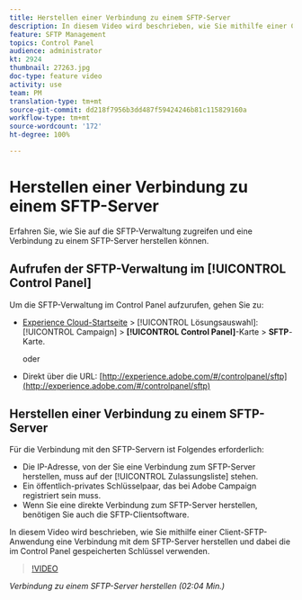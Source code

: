 ```yaml
---
title: Herstellen einer Verbindung zu einem SFTP-Server
description: In diesem Video wird beschrieben, wie Sie mithilfe einer Client-SFTP-Anwendung eine Verbindung mit dem SFTP-Server herstellen und dabei die im Control Panel gespeicherten Schlüssel verwenden.
feature: SFTP Management
topics: Control Panel
audience: administrator
kt: 2924
thumbnail: 27263.jpg
doc-type: feature video
activity: use
team: PM
translation-type: tm+mt
source-git-commit: dd218f7956b3dd487f59424246b81c115829160a
workflow-type: tm+mt
source-wordcount: '172'
ht-degree: 100%

---
```



# Herstellen einer Verbindung zu einem SFTP-Server

Erfahren Sie, wie Sie auf die SFTP-Verwaltung zugreifen und eine Verbindung zu einem SFTP-Server herstellen können.

## Aufrufen der SFTP-Verwaltung im [!UICONTROL Control Panel]

Um die SFTP-Verwaltung im Control Panel aufzurufen, gehen Sie zu:

* [Experience Cloud-Startseite](https://experience.adobe.com/#/home) > [!UICONTROL Lösungsauswahl]: [!UICONTROL Campaign] > **[!UICONTROL Control Panel]**-Karte > **SFTP**-Karte.

   oder
* Direkt über die URL: [http://experience.adobe.com/#/controlpanel/sftp](http://experience.adobe.com/#/controlpanel/sftp)

## Herstellen einer Verbindung zu einem SFTP-Server

Für die Verbindung mit den SFTP-Servern ist Folgendes erforderlich:

* Die IP-Adresse, von der Sie eine Verbindung zum SFTP-Server herstellen, muss auf der [!UICONTROL Zulassungsliste] stehen.
* Ein öffentlich-privates Schlüsselpaar, das bei Adobe Campaign registriert sein muss.
* Wenn Sie eine direkte Verbindung zum SFTP-Server herstellen, benötigen Sie auch die SFTP-Clientsoftware.

In diesem Video wird beschrieben, wie Sie mithilfe einer Client-SFTP-Anwendung eine Verbindung mit dem SFTP-Server herstellen und dabei die im Control Panel gespeicherten Schlüssel verwenden.

>[!VIDEO](https://video.tv.adobe.com/v/27263?quality=12)

*Verbindung zu einem SFTP-Server herstellen (02:04 Min.)*
